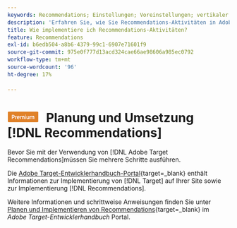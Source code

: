 ```yaml
---
keywords: Recommendations; Einstellungen; Voreinstellungen; vertikaler Markt; Filtern inkompatibler Kriterien; Standard-Hostgruppe; Thumb-Base-URL; Recommendations-API-Token
description: 'Erfahren Sie, wie Sie Recommendations-Aktivitäten in Adobe Target implementieren. '
title: Wie implementiere ich Recommendations-Aktivitäten?
feature: Recommendations
exl-id: b6edb504-a8b6-4379-99c1-6907e71601f9
source-git-commit: 975e0f777d13acd324cae66ae98606a985ec0792
workflow-type: tm+mt
source-wordcount: '96'
ht-degree: 17%

---
```


# ![PREMIUM](/help/main/assets/premium.png) Planung und Umsetzung [!DNL Recommendations]

Bevor Sie mit der Verwendung von [!DNL Adobe Target Recommendations]müssen Sie mehrere Schritte ausführen.

Die [Adobe Target-Entwicklerhandbuch-Portal](https://developer.adobe.com/target/){target=_blank} enthält Informationen zur Implementierung von [!DNL Target] auf Ihrer Site sowie zur Implementierung [!DNL Recommendations].

Weitere Informationen und schrittweise Anweisungen finden Sie unter [Planen und Implementieren von Recommendations](https://developer-stage.adobe.com/target/implement/recommendations/){target=_blank} im *Adobe Target-Entwicklerhandbuch* Portal.
